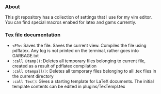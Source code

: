 ### About
This git repository has a collection of settings that I use for my vim editor.
You can find special macros enabed for latex and gams currently. 

### Tex file documentation
* `<F9>`:			Saves the file. Saves the current view. Compiles the file using pdflatex. Any log is not printed on the terminal, rather goes into GARBAGE.txt
* `:call Dtemp()`:	Deletes all temporary files belonging to current file, created as a result of pdflatex compilation
* `:call Dtempall()`:	Deletes all temporary files belonging to all .tex files in the current directory
* `:call Tex()`:		Gives a starting template for LaTeX documents. The initial template contents can be edited in plugins/TexTempl.tex
